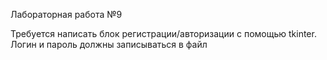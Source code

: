 Лабораторная работа №9

Требуется написать блок регистрации/авторизации с помощью tkinter.
Логин и пароль должны записываться в файл
